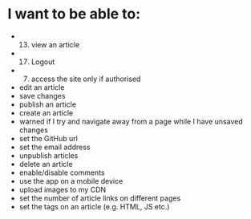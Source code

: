 # I want to be able to: 
* 13. view an article
* 17. Logout
* 7. access the site only if authorised
* edit an article
* save changes
* publish an article
* create an article
* warned if I try and navigate away from a page while I have unsaved changes
* set the GitHub url
* set the email address
* unpublish articles
* delete an article
* enable/disable comments
* use the app on a mobile device
* upload images to my CDN
* set the number of article links on different pages
* set the tags on an article (e.g. HTML, JS etc.)

